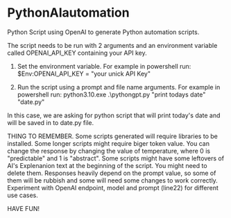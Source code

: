 # PythonAIautomation
Python Script using OpenAI to generate Python automation scripts.

The script needs to be run with 2 arguments and an environment variable called OPENAI_API_KEY containing your API key.

1. Set the environment variable. For example in powershell run:
$Env:OPENAI_API_KEY = "your unick API Key"

2. Run the script using a prompt and file name arguments. For example in powershell run:
python3.10.exe .\pythongpt.py "print todays date" "date.py"

In this case, we are asking for python script that will print today's date and will be saved in to date.py file.

THING TO REMEMBER.
Some scripts generated will require libraries to be installed.
Some longer scripts might require biger token value.
You can change the response by changing the value of temperature, where 0 is "predictable" and 1 is "abstract".
Some scripts might have some leftovers of AI's Explenanion text at the beginning of the script. You might need to delete them.
Responses heavily depend on the prompt value, so some of them will be rubbish and some will need some changes to work correctly.
Experiment with OpenAI endpoint, model and prompt (line22) for different use cases.

HAVE FUN!

